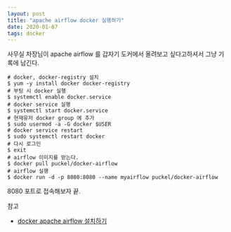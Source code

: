 ```yaml
---
layout: post
title: "apache airflow docker 실행하기"
date: 2020-01-07
tags: docker
---
```


사무실 차장님이 apache airflow 를 갑자기 도커에서 올려보고 싶다고하셔서 그냥 기록에 남긴다.

``` shell
# docker, docker-registry 설치
$ yum -y install docker docker-registry
# 부팅 시 docker 실행
$ systemctl enable docker.service
# docker service 실행
$ systemctl start docker.service
# 현재유저 docker group 에 추가
$ sudo usermod -a -G docker $USER
# docker service restart
$ sudo systemctl restart docker
# 다시 로그인
$ exit
# airflow 이미지를 받는다.
$ docker pull puckel/docker-airflow
# airflow 실행
$ docker run -d -p 8080:8080 --name myairflow puckel/docker-airflow
```

8080 포트로 접속해보자 끝.

참고
- [docker apache airflow 설치하기](https://cofs.tistory.com/407)
